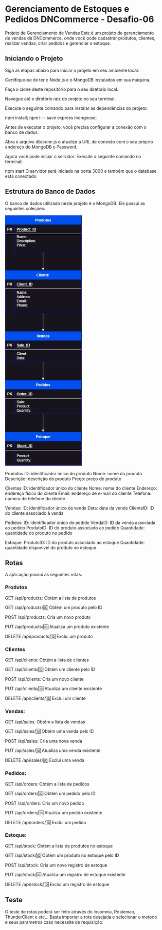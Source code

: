 
# Gerenciamento de Estoques e Pedidos DNCommerce - Desafio-06

Projeto de Gerenciamento de Vendas
Este é um projeto de gerenciamento de vendas da DNCommerce, onde você pode cadastrar produtos, clientes, realizar vendas, criar pedidos e gerenciar o estoque.

## Iniciando o Projeto
Siga as etapas abaixo para iniciar o projeto em seu ambiente local:

Certifique-se de ter o Node.js e o MongoDB instalados em sua máquina.

Faça o clone deste repositório para o seu diretório local.

Navegue até o diretório raiz do projeto no seu terminal.

Execute o seguinte comando para instalar as dependências do projeto:

npm install;
npm i -- save express mongoose;

Antes de executar o projeto, você precisa configurar a conexão com o banco de dados. 

Abra o arquivo db/conn.js e atualize a URL de conexão com o seu próprio endereço do MongoDB e Password.

Agora você pode iniciar o servidor. Execute o seguinte comando no terminal:

npm start
O servidor será iniciado na porta 3000 e também que o database está conectado. 


## Estrutura do Banco de Dados


O banco de dados utilizado neste projeto é o MongoDB. Ele possui as seguintes coleções:

![Descrição da Imagem](src/image/desafio-06-dnc.jpg)


Produtos
ID: identificador único do produto
Nome: nome do produto
Descrição: descrição do produto
Preço: preço do produto

Clientes
ID: identificador único do cliente
Nome: nome do cliente
Endereço: endereço físico do cliente
Email: endereço de e-mail do cliente
Telefone: número de telefone do cliente

Vendas:
ID: identificador único da venda
Data: data da venda
ClienteID: ID do cliente associado à venda

Pedidos:
ID: identificador único do pedido
VendaID: ID da venda associada ao pedido
ProdutoID: ID do produto associado ao pedido
Quantidade: quantidade do produto no pedido

Estoque:
ProdutoID: ID do produto associado ao estoque
Quantidade: quantidade disponível do produto no estoque

## Rotas
A aplicação possui as seguintes rotas:

### Produtos

GET /api/products: Obtém a lista de produtos

GET /api/products/:id: Obtém um produto pelo ID

POST /api/products: Cria um novo produto

PUT /api/products/:id: Atualiza um produto existente

DELETE /api/products/:id: Exclui um produto

### Clientes
GET /api/clients: Obtém a lista de clientes

GET /api/clients/:id: Obtém um cliente pelo ID

POST /api/clients: Cria um novo cliente

PUT /api/clients/:id: Atualiza um cliente existente

DELETE /api/clients/:id: Exclui um cliente

### Vendas:
GET /api/sales: Obtém a lista de vendas

GET /api/sales/:id: Obtém uma venda pelo ID

POST /api/sales: Cria uma nova venda

PUT /api/sales/:id: Atualiza uma venda existente

DELETE /api/sales/:id: Exclui uma venda

### Pedidos:
GET /api/orders: Obtém a lista de pedidos

GET /api/orders/:id: Obtém um pedido pelo ID

POST /api/orders: Cria um novo pedido

PUT /api/orders/:id: Atualiza um pedido existente

DELETE /api/orders/:id: Exclui um pedido

### Estoque:

GET /api/stock: Obtém a lista de produtos no estoque

GET /api/stock/:id: Obtém um produto no estoque pelo ID

POST /api/stock: Cria um novo registro de estoque

PUT /api/stock/:id: Atualiza um registro de estoque existente

DELETE /api/stock/:id: Exclui um registro de estoque

## Teste 

O teste de rotas poderá ser feito através do Insomnia, Posteman, ThunderClient e etc... Basta importar a rota desejada e selecionar o metodo e seus parametros caso necessite de requisição. 

